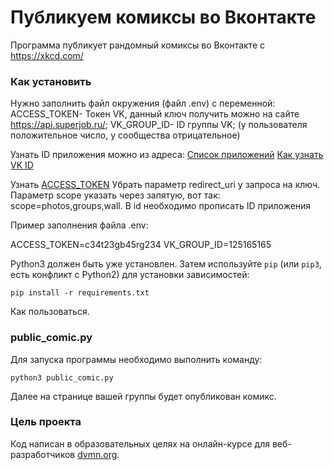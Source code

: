 # Публикуем комиксы во Вконтакте

Программа публикует рандомный комиксы во Вконтакте с https://xkcd.com/

### Как установить

Нужно заполнить файл окружения (файл .env) с переменной:
ACCESS_TOKEN- Токен VK, данный ключ получить можно на сайте https://api.superjob.ru/; 
VK_GROUP_ID- ID группы VK; (у пользователя положительное число, у сообщества отрицательное)

Узнать ID приложения можно из адреса: [Список приложений](https://vk.com/apps?act=manage) 
[Как узнать VK ID](https://regvk.com/id/)

Узнать [ACCESS_TOKEN](https://dev.vk.com/api/access-token/implicit-flow-user)
Убрать параметр redirect_uri у запроса на ключ.
Параметр scope указать через запятую, вот так: scope=photos,groups,wall.
В id необходимо прописать ID приложения

Пример заполнения файла .env:

АCCESS_TOKEN=c34t23gb45rg234
VK_GROUP_ID=125165165

Python3 должен быть уже установлен. 
Затем используйте `pip` (или `pip3`, есть конфликт с Python2) для установки зависимостей:

```
pip install -r requirements.txt
```

Как пользоваться.

### public_comic.py

Для запуска программы необходимо выполнить команду:

```
python3 public_comic.py
```
Далее на странице вашей группы будет опубликован комикс.



### Цель проекта

Код написан в образовательных целях на онлайн-курсе для веб-разработчиков [dvmn.org](https://dvmn.org/).
